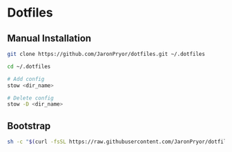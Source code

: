 # Dotfiles

## Manual Installation

```sh
git clone https://github.com/JaronPryor/dotfiles.git ~/.dotfiles
```

```sh
cd ~/.dotfiles

# Add config
stow <dir_name>

# Delete config
stow -D <dir_name>
```

## Bootstrap

```sh
sh -c "$(curl -fsSL https://raw.githubusercontent.com/JaronPryor/dotfiles/main/scripts/.config/scripts/bootstrap/install.sh)"
```
